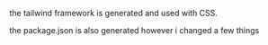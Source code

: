 the tailwind framework is generated and used with CSS. 

the package.json is also generated however i changed a few things
